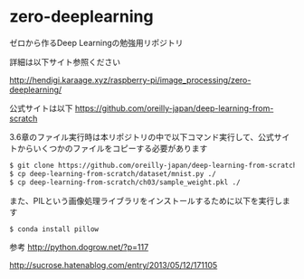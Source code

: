 # zero-deeplearning
ゼロから作るDeep Learningの勉強用リポジトリ

詳細は以下サイト参照ください

http://hendigi.karaage.xyz/raspberry-pi/image_processing/zero-deeplearning/

公式サイトは以下
https://github.com/oreilly-japan/deep-learning-from-scratch


3.6章のファイル実行時は本リポジトリの中で以下コマンド実行して、公式サイトからいくつかのファイルをコピーする必要があります
```sh
$ git clone https://github.com/oreilly-japan/deep-learning-from-scratch
$ cp deep-learning-from-scratch/dataset/mnist.py ./
$ cp deep-learning-from-scratch/ch03/sample_weight.pkl ./
```

また、PILという画像処理ライブラリをインストールするために以下を実行します

```sh
$ conda install pillow
```

参考
http://python.dogrow.net/?p=117

http://sucrose.hatenablog.com/entry/2013/05/12/171105
